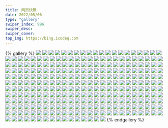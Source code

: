 ```yaml
---
title: 网页快照
date: 2022/05/06 
type: "gallery" 
swiper_index: 996
swiper_desc: 
swiper_cover: 
top_img: https://bing.icodeq.com 
---
```


{% gallery %}
![](https://alist.learnonly.xyz/d/!网页快照/todo.learnonly.xyz/2022-11-26_09-59-53.png)
![](https://alist.learnonly.xyz/d/!网页快照/todo.learnonly.xyz/2022-11-25_13-17-35.png)
![](https://alist.learnonly.xyz/d/!网页快照/todo.learnonly.xyz/2022-11-25_04-00-48.png)
![](https://alist.learnonly.xyz/d/!网页快照/todo.learnonly.xyz/2022-11-26_07-00-28.png)
![](https://alist.learnonly.xyz/d/!网页快照/todo.learnonly.xyz/2022-11-27_13-14-45.png)
![](https://alist.learnonly.xyz/d/!网页快照/todo.learnonly.xyz/2022-11-25_13-17-26.png)
![](https://alist.learnonly.xyz/d/!网页快照/todo.learnonly.xyz/2022-11-27_13-14-53.png)
![](https://alist.learnonly.xyz/d/!网页快照/todo.learnonly.xyz/2022-11-26_03-58-10.png)
![](https://alist.learnonly.xyz/d/!网页快照/todo.learnonly.xyz/2022-11-25_18-59-28.png)
![](https://alist.learnonly.xyz/d/!网页快照/todo.learnonly.xyz/2022-11-27_18-59-00.png)
![](https://alist.learnonly.xyz/d/!网页快照/todo.learnonly.xyz/2022-11-25_04-00-56.png)
![](https://alist.learnonly.xyz/d/!网页快照/todo.learnonly.xyz/2022-11-27_04-00-55.png)
![](https://alist.learnonly.xyz/d/!网页快照/todo.learnonly.xyz/2022-11-26_21-58-31.png)
![](https://alist.learnonly.xyz/d/!网页快照/todo.learnonly.xyz/2022-11-26_03-58-19.png)
![](https://alist.learnonly.xyz/d/!网页快照/todo.learnonly.xyz/2022-11-26_02-18-03.png)
![](https://alist.learnonly.xyz/d/!网页快照/todo.learnonly.xyz/2022-11-27_06-58-17.png)
![](https://alist.learnonly.xyz/d/!网页快照/todo.learnonly.xyz/2022-11-27_06-58-24.png)
![](https://alist.learnonly.xyz/d/!网页快照/todo.learnonly.xyz/2022-11-26_13-15-14.png)
![](https://alist.learnonly.xyz/d/!网页快照/todo.learnonly.xyz/2022-11-26_15-58-41.png)
![](https://alist.learnonly.xyz/d/!网页快照/todo.learnonly.xyz/2022-11-25_02-24-31.png)
![](https://alist.learnonly.xyz/d/!网页快照/todo.learnonly.xyz/2022-11-25_22-00-00.png)
![](https://alist.learnonly.xyz/d/!网页快照/todo.learnonly.xyz/2022-11-25_02-24-39.png)
![](https://alist.learnonly.xyz/d/!网页快照/todo.learnonly.xyz/2022-11-26_13-15-06.png)
![](https://alist.learnonly.xyz/d/!网页快照/todo.learnonly.xyz/2022-11-27_02-29-36.png)
![](https://alist.learnonly.xyz/d/!网页快照/todo.learnonly.xyz/2022-11-26_18-58-32.png)
![](https://alist.learnonly.xyz/d/!网页快照/todo.learnonly.xyz/2022-11-26_15-58-34.png)
![](https://alist.learnonly.xyz/d/!网页快照/todo.learnonly.xyz/2022-11-27_09-58-42.png)
![](https://alist.learnonly.xyz/d/!网页快照/todo.learnonly.xyz/2022-11-25_21-59-52.png)
![](https://alist.learnonly.xyz/d/!网页快照/todo.learnonly.xyz/2022-11-27_04-00-46.png)
![](https://alist.learnonly.xyz/d/!网页快照/todo.learnonly.xyz/2022-11-26_09-59-42.png)
![](https://alist.learnonly.xyz/d/!网页快照/todo.learnonly.xyz/2022-11-26_21-58-23.png)
![](https://alist.learnonly.xyz/d/!网页快照/todo.learnonly.xyz/2022-11-26_07-00-21.png)
![](https://alist.learnonly.xyz/d/!网页快照/todo.learnonly.xyz/2022-11-25_18-59-19.png)
![](https://alist.learnonly.xyz/d/!网页快照/todo.learnonly.xyz/2022-11-25_09-59-48.png)
![](https://alist.learnonly.xyz/d/!网页快照/todo.learnonly.xyz/2022-11-27_15-58-56.png)
![](https://alist.learnonly.xyz/d/!网页快照/todo.learnonly.xyz/2022-11-27_02-29-45.png)
![](https://alist.learnonly.xyz/d/!网页快照/todo.learnonly.xyz/2022-11-25_09-59-39.png)
![](https://alist.learnonly.xyz/d/!网页快照/todo.learnonly.xyz/2022-11-27_15-59-03.png)
![](https://alist.learnonly.xyz/d/!网页快照/todo.learnonly.xyz/2022-11-27_09-58-50.png)
![](https://alist.learnonly.xyz/d/!网页快照/todo.learnonly.xyz/2022-11-27_18-58-51.png)
![](https://alist.learnonly.xyz/d/!网页快照/todo.learnonly.xyz/2022-11-26_02-17-54.png)
![](https://alist.learnonly.xyz/d/!网页快照/todo.learnonly.xyz/2022-11-25_15-58-50.png)
![](https://alist.learnonly.xyz/d/!网页快照/todo.learnonly.xyz/2022-11-25_15-58-41.png)
![](https://alist.learnonly.xyz/d/!网页快照/todo.learnonly.xyz/2022-11-26_18-58-40.png)
![](https://alist.learnonly.xyz/d/!网页快照/space.bilibili.com/2022-11-26_06-55-41.png)
![](https://alist.learnonly.xyz/d/!网页快照/space.bilibili.com/2022-11-27_09-55-44.png)
![](https://alist.learnonly.xyz/d/!网页快照/space.bilibili.com/2022-11-27_18-55-36.png)
![](https://alist.learnonly.xyz/d/!网页快照/space.bilibili.com/2022-11-27_02-26-26.png)
![](https://alist.learnonly.xyz/d/!网页快照/space.bilibili.com/2022-11-26_13-11-08.png)
![](https://alist.learnonly.xyz/d/!网页快照/space.bilibili.com/2022-11-26_02-14-02.png)
![](https://alist.learnonly.xyz/d/!网页快照/space.bilibili.com/2022-11-25_13-14-08.png)
![](https://alist.learnonly.xyz/d/!网页快照/space.bilibili.com/2022-11-27_15-55-38.png)
![](https://alist.learnonly.xyz/d/!网页快照/space.bilibili.com/2022-11-25_03-57-35.png)
![](https://alist.learnonly.xyz/d/!网页快照/space.bilibili.com/2022-11-27_13-11-03.png)
![](https://alist.learnonly.xyz/d/!网页快照/space.bilibili.com/2022-11-25_09-56-40.png)
![](https://alist.learnonly.xyz/d/!网页快照/space.bilibili.com/2022-11-25_18-55-34.png)
![](https://alist.learnonly.xyz/d/!网页快照/space.bilibili.com/2022-11-26_03-55-43.png)
![](https://alist.learnonly.xyz/d/!网页快照/space.bilibili.com/2022-11-26_21-55-34.png)
![](https://alist.learnonly.xyz/d/!网页快照/space.bilibili.com/2022-11-25_21-55-48.png)
![](https://alist.learnonly.xyz/d/!网页快照/space.bilibili.com/2022-11-27_03-57-26.png)
![](https://alist.learnonly.xyz/d/!网页快照/space.bilibili.com/2022-11-26_18-55-35.png)
![](https://alist.learnonly.xyz/d/!网页快照/space.bilibili.com/2022-11-27_06-55-32.png)
![](https://alist.learnonly.xyz/d/!网页快照/space.bilibili.com/2022-11-26_15-55-41.png)
![](https://alist.learnonly.xyz/d/!网页快照/space.bilibili.com/2022-11-25_15-55-43.png)
![](https://alist.learnonly.xyz/d/!网页快照/space.bilibili.com/2022-11-25_02-21-43.png)
![](https://alist.learnonly.xyz/d/!网页快照/space.bilibili.com/2022-11-26_09-55-43.png)
![](https://alist.learnonly.xyz/d/!网页快照/read.learnonly.xyz/2022-11-26_06-59-59.png)
![](https://alist.learnonly.xyz/d/!网页快照/read.learnonly.xyz/2022-11-27_09-58-05.png)
![](https://alist.learnonly.xyz/d/!网页快照/read.learnonly.xyz/2022-11-27_03-59-46.png)
![](https://alist.learnonly.xyz/d/!网页快照/read.learnonly.xyz/2022-11-25_02-24-02.png)
![](https://alist.learnonly.xyz/d/!网页快照/read.learnonly.xyz/2022-11-27_06-57-53.png)
![](https://alist.learnonly.xyz/d/!网页快照/read.learnonly.xyz/2022-11-26_03-57-27.png)
![](https://alist.learnonly.xyz/d/!网页快照/read.learnonly.xyz/2022-11-27_15-58-10.png)
![](https://alist.learnonly.xyz/d/!网页快照/read.learnonly.xyz/2022-11-26_09-59-07.png)
![](https://alist.learnonly.xyz/d/!网页快照/read.learnonly.xyz/2022-11-27_13-14-19.png)
![](https://alist.learnonly.xyz/d/!网页快照/read.learnonly.xyz/2022-11-26_02-17-28.png)
![](https://alist.learnonly.xyz/d/!网页快照/read.learnonly.xyz/2022-11-26_18-58-01.png)
![](https://alist.learnonly.xyz/d/!网页快照/read.learnonly.xyz/2022-11-27_18-58-24.png)
![](https://alist.learnonly.xyz/d/!网页快照/read.learnonly.xyz/2022-11-25_21-59-12.png)
![](https://alist.learnonly.xyz/d/!网页快照/read.learnonly.xyz/2022-11-25_09-59-06.png)
![](https://alist.learnonly.xyz/d/!网页快照/read.learnonly.xyz/2022-11-25_04-00-08.png)
![](https://alist.learnonly.xyz/d/!网页快照/read.learnonly.xyz/2022-11-26_21-57-55.png)
![](https://alist.learnonly.xyz/d/!网页快照/read.learnonly.xyz/2022-11-25_18-58-49.png)
![](https://alist.learnonly.xyz/d/!网页快照/read.learnonly.xyz/2022-11-26_15-58-08.png)
![](https://alist.learnonly.xyz/d/!网页快照/read.learnonly.xyz/2022-11-25_13-17-01.png)
![](https://alist.learnonly.xyz/d/!网页快照/read.learnonly.xyz/2022-11-25_15-58-08.png)
![](https://alist.learnonly.xyz/d/!网页快照/read.learnonly.xyz/2022-11-27_02-29-01.png)
![](https://alist.learnonly.xyz/d/!网页快照/read.learnonly.xyz/2022-11-26_13-14-33.png)
![](https://alist.learnonly.xyz/d/!网页快照/vercel.pighog.repl.co/2022-11-27_02-27-02.png)
![](https://alist.learnonly.xyz/d/!网页快照/vercel.pighog.repl.co/2022-11-27_18-56-08.png)
![](https://alist.learnonly.xyz/d/!网页快照/vercel.pighog.repl.co/2022-11-25_09-57-12.png)
![](https://alist.learnonly.xyz/d/!网页快照/vercel.pighog.repl.co/2022-11-27_09-56-17.png)
![](https://alist.learnonly.xyz/d/!网页快照/vercel.pighog.repl.co/2022-11-26_13-11-41.png)
![](https://alist.learnonly.xyz/d/!网页快照/vercel.pighog.repl.co/2022-11-26_06-56-14.png)
![](https://alist.learnonly.xyz/d/!网页快照/vercel.pighog.repl.co/2022-11-26_09-56-16.png)
![](https://alist.learnonly.xyz/d/!网页快照/vercel.pighog.repl.co/2022-11-25_13-14-41.png)
![](https://alist.learnonly.xyz/d/!网页快照/vercel.pighog.repl.co/2022-11-25_03-58-12.png)
![](https://alist.learnonly.xyz/d/!网页快照/vercel.pighog.repl.co/2022-11-25_02-22-15.png)
![](https://alist.learnonly.xyz/d/!网页快照/vercel.pighog.repl.co/2022-11-26_02-14-35.png)
![](https://alist.learnonly.xyz/d/!网页快照/vercel.pighog.repl.co/2022-11-26_21-56-06.png)
![](https://alist.learnonly.xyz/d/!网页快照/vercel.pighog.repl.co/2022-11-25_15-56-16.png)
![](https://alist.learnonly.xyz/d/!网页快照/vercel.pighog.repl.co/2022-11-27_06-56-06.png)
![](https://alist.learnonly.xyz/d/!网页快照/vercel.pighog.repl.co/2022-11-27_15-56-15.png)
![](https://alist.learnonly.xyz/d/!网页快照/vercel.pighog.repl.co/2022-11-26_15-56-18.png)
![](https://alist.learnonly.xyz/d/!网页快照/vercel.pighog.repl.co/2022-11-25_18-56-07.png)
![](https://alist.learnonly.xyz/d/!网页快照/vercel.pighog.repl.co/2022-11-27_03-58-00.png)
![](https://alist.learnonly.xyz/d/!网页快照/vercel.pighog.repl.co/2022-11-26_18-56-07.png)
![](https://alist.learnonly.xyz/d/!网页快照/vercel.pighog.repl.co/2022-11-25_21-56-20.png)
![](https://alist.learnonly.xyz/d/!网页快照/vercel.pighog.repl.co/2022-11-27_13-11-36.png)
![](https://alist.learnonly.xyz/d/!网页快照/vercel.pighog.repl.co/2022-11-26_03-56-15.png)
![](https://alist.learnonly.xyz/d/!网页快照/uptime.pighog.repl.co/2022-11-26_21-56-43.png)
![](https://alist.learnonly.xyz/d/!网页快照/uptime.pighog.repl.co/2022-11-27_13-13-04.png)
![](https://alist.learnonly.xyz/d/!网页快照/uptime.pighog.repl.co/2022-11-27_15-56-56.png)
![](https://alist.learnonly.xyz/d/!网页快照/uptime.pighog.repl.co/2022-11-27_06-56-47.png)
![](https://alist.learnonly.xyz/d/!网页快照/uptime.pighog.repl.co/2022-11-25_18-56-45.png)
![](https://alist.learnonly.xyz/d/!网页快照/uptime.pighog.repl.co/2022-11-25_15-56-53.png)
![](https://alist.learnonly.xyz/d/!网页快照/uptime.pighog.repl.co/2022-11-27_02-27-44.png)
![](https://alist.learnonly.xyz/d/!网页快照/uptime.pighog.repl.co/2022-11-25_03-58-55.png)
![](https://alist.learnonly.xyz/d/!网页快照/uptime.pighog.repl.co/2022-11-26_02-15-13.png)
![](https://alist.learnonly.xyz/d/!网页快照/uptime.pighog.repl.co/2022-11-26_03-57-04.png)
![](https://alist.learnonly.xyz/d/!网页快照/uptime.pighog.repl.co/2022-11-26_15-56-57.png)
![](https://alist.learnonly.xyz/d/!网页快照/uptime.pighog.repl.co/2022-11-27_09-56-52.png)
![](https://alist.learnonly.xyz/d/!网页快照/uptime.pighog.repl.co/2022-11-26_06-58-50.png)
![](https://alist.learnonly.xyz/d/!网页快照/uptime.pighog.repl.co/2022-11-26_13-12-20.png)
![](https://alist.learnonly.xyz/d/!网页快照/uptime.pighog.repl.co/2022-11-25_02-22-56.png)
![](https://alist.learnonly.xyz/d/!网页快照/uptime.pighog.repl.co/2022-11-26_18-56-50.png)
![](https://alist.learnonly.xyz/d/!网页快照/uptime.pighog.repl.co/2022-11-26_09-56-52.png)
![](https://alist.learnonly.xyz/d/!网页快照/uptime.pighog.repl.co/2022-11-27_18-57-09.png)
![](https://alist.learnonly.xyz/d/!网页快照/uptime.pighog.repl.co/2022-11-25_13-15-47.png)
![](https://alist.learnonly.xyz/d/!网页快照/uptime.pighog.repl.co/2022-11-25_09-57-51.png)
![](https://alist.learnonly.xyz/d/!网页快照/uptime.pighog.repl.co/2022-11-27_03-58-41.png)
![](https://alist.learnonly.xyz/d/!网页快照/uptime.pighog.repl.co/2022-11-25_21-57-03.png)
![](https://alist.learnonly.xyz/d/!网页快照/docs.learnonly.xyz/2022-11-26_07-00-13.png)
![](https://alist.learnonly.xyz/d/!网页快照/docs.learnonly.xyz/2022-11-26_15-58-22.png)
![](https://alist.learnonly.xyz/d/!网页快照/docs.learnonly.xyz/2022-11-25_04-00-22.png)
![](https://alist.learnonly.xyz/d/!网页快照/docs.learnonly.xyz/2022-11-26_03-57-37.png)
![](https://alist.learnonly.xyz/d/!网页快照/docs.learnonly.xyz/2022-11-27_15-58-21.png)
![](https://alist.learnonly.xyz/d/!网页快照/docs.learnonly.xyz/2022-11-26_02-17-39.png)
![](https://alist.learnonly.xyz/d/!网页快照/docs.learnonly.xyz/2022-11-25_02-24-16.png)
![](https://alist.learnonly.xyz/d/!网页快照/docs.learnonly.xyz/2022-11-27_06-58-03.png)
![](https://alist.learnonly.xyz/d/!网页快照/docs.learnonly.xyz/2022-11-25_21-59-22.png)
![](https://alist.learnonly.xyz/d/!网页快照/docs.learnonly.xyz/2022-11-25_18-59-07.png)
![](https://alist.learnonly.xyz/d/!网页快照/docs.learnonly.xyz/2022-11-27_13-14-31.png)
![](https://alist.learnonly.xyz/d/!网页快照/docs.learnonly.xyz/2022-11-27_02-29-18.png)
![](https://alist.learnonly.xyz/d/!网页快照/docs.learnonly.xyz/2022-11-27_04-00-01.png)
![](https://alist.learnonly.xyz/d/!网页快照/docs.learnonly.xyz/2022-11-25_13-17-15.png)
![](https://alist.learnonly.xyz/d/!网页快照/docs.learnonly.xyz/2022-11-26_18-58-18.png)
![](https://alist.learnonly.xyz/d/!网页快照/docs.learnonly.xyz/2022-11-25_15-58-22.png)
![](https://alist.learnonly.xyz/d/!网页快照/docs.learnonly.xyz/2022-11-27_18-58-35.png)
![](https://alist.learnonly.xyz/d/!网页快照/docs.learnonly.xyz/2022-11-25_09-59-19.png)
![](https://alist.learnonly.xyz/d/!网页快照/docs.learnonly.xyz/2022-11-26_21-58-11.png)
![](https://alist.learnonly.xyz/d/!网页快照/docs.learnonly.xyz/2022-11-27_09-58-16.png)
![](https://alist.learnonly.xyz/d/!网页快照/docs.learnonly.xyz/2022-11-26_09-59-17.png)
![](https://alist.learnonly.xyz/d/!网页快照/docs.learnonly.xyz/2022-11-26_13-14-51.png)
![](https://alist.learnonly.xyz/d/!网页快照/alist.learnonly.xyz/2022-11-26_02-13-52.png)
![](https://alist.learnonly.xyz/d/!网页快照/alist.learnonly.xyz/2022-11-26_18-55-25.png)
![](https://alist.learnonly.xyz/d/!网页快照/alist.learnonly.xyz/2022-11-25_21-55-36.png)
![](https://alist.learnonly.xyz/d/!网页快照/alist.learnonly.xyz/2022-11-26_13-10-57.png)
![](https://alist.learnonly.xyz/d/!网页快照/alist.learnonly.xyz/2022-11-25_15-55-33.png)
![](https://alist.learnonly.xyz/d/!网页快照/alist.learnonly.xyz/2022-11-27_15-55-27.png)
![](https://alist.learnonly.xyz/d/!网页快照/alist.learnonly.xyz/2022-11-27_03-57-14.png)
![](https://alist.learnonly.xyz/d/!网页快照/alist.learnonly.xyz/2022-11-27_09-55-33.png)
![](https://alist.learnonly.xyz/d/!网页快照/alist.learnonly.xyz/2022-11-27_13-10-52.png)
![](https://alist.learnonly.xyz/d/!网页快照/alist.learnonly.xyz/2022-11-25_09-56-29.png)
![](https://alist.learnonly.xyz/d/!网页快照/alist.learnonly.xyz/2022-11-26_06-55-31.png)
![](https://alist.learnonly.xyz/d/!网页快照/alist.learnonly.xyz/2022-11-25_13-13-58.png)
![](https://alist.learnonly.xyz/d/!网页快照/alist.learnonly.xyz/2022-11-27_06-55-21.png)
![](https://alist.learnonly.xyz/d/!网页快照/alist.learnonly.xyz/2022-11-27_18-55-25.png)
![](https://alist.learnonly.xyz/d/!网页快照/alist.learnonly.xyz/2022-11-26_03-55-32.png)
![](https://alist.learnonly.xyz/d/!网页快照/alist.learnonly.xyz/2022-11-26_21-55-25.png)
![](https://alist.learnonly.xyz/d/!网页快照/alist.learnonly.xyz/2022-11-25_03-57-24.png)
![](https://alist.learnonly.xyz/d/!网页快照/alist.learnonly.xyz/2022-11-25_02-21-32.png)
![](https://alist.learnonly.xyz/d/!网页快照/alist.learnonly.xyz/2022-11-25_18-55-25.png)
![](https://alist.learnonly.xyz/d/!网页快照/alist.learnonly.xyz/2022-11-26_09-55-32.png)
![](https://alist.learnonly.xyz/d/!网页快照/alist.learnonly.xyz/2022-11-26_15-55-31.png)
![](https://alist.learnonly.xyz/d/!网页快照/alist.learnonly.xyz/2022-11-27_02-26-16.png)
![](https://alist.learnonly.xyz/d/!网页快照/time.piged.repl.co/2022-11-25_15-57-01.png)
![](https://alist.learnonly.xyz/d/!网页快照/time.piged.repl.co/2022-11-26_03-57-12.png)
![](https://alist.learnonly.xyz/d/!网页快照/time.piged.repl.co/2022-11-26_02-15-20.png)
![](https://alist.learnonly.xyz/d/!网页快照/time.piged.repl.co/2022-11-25_03-59-02.png)
![](https://alist.learnonly.xyz/d/!网页快照/time.piged.repl.co/2022-11-27_06-56-55.png)
![](https://alist.learnonly.xyz/d/!网页快照/time.piged.repl.co/2022-11-26_13-12-28.png)
![](https://alist.learnonly.xyz/d/!网页快照/time.piged.repl.co/2022-11-27_18-57-17.png)
![](https://alist.learnonly.xyz/d/!网页快照/time.piged.repl.co/2022-11-27_03-58-49.png)
![](https://alist.learnonly.xyz/d/!网页快照/time.piged.repl.co/2022-11-27_15-57-04.png)
![](https://alist.learnonly.xyz/d/!网页快照/time.piged.repl.co/2022-11-26_15-57-05.png)
![](https://alist.learnonly.xyz/d/!网页快照/time.piged.repl.co/2022-11-27_02-27-53.png)
![](https://alist.learnonly.xyz/d/!网页快照/time.piged.repl.co/2022-11-26_09-57-00.png)
![](https://alist.learnonly.xyz/d/!网页快照/time.piged.repl.co/2022-11-25_18-56-52.png)
![](https://alist.learnonly.xyz/d/!网页快照/time.piged.repl.co/2022-11-26_18-56-56.png)
![](https://alist.learnonly.xyz/d/!网页快照/time.piged.repl.co/2022-11-25_21-57-10.png)
![](https://alist.learnonly.xyz/d/!网页快照/time.piged.repl.co/2022-11-25_13-16-00.png)
![](https://alist.learnonly.xyz/d/!网页快照/time.piged.repl.co/2022-11-27_09-57-00.png)
![](https://alist.learnonly.xyz/d/!网页快照/time.piged.repl.co/2022-11-27_13-13-12.png)
![](https://alist.learnonly.xyz/d/!网页快照/time.piged.repl.co/2022-11-25_02-23-03.png)
![](https://alist.learnonly.xyz/d/!网页快照/time.piged.repl.co/2022-11-25_09-57-59.png)
![](https://alist.learnonly.xyz/d/!网页快照/time.piged.repl.co/2022-11-26_21-56-50.png)
![](https://alist.learnonly.xyz/d/!网页快照/time.piged.repl.co/2022-11-26_06-58-57.png)
![](https://alist.learnonly.xyz/d/!网页快照/news.pigp.repl.co/2022-11-26_15-56-50.png)
![](https://alist.learnonly.xyz/d/!网页快照/news.pigp.repl.co/2022-11-25_13-15-39.png)
![](https://alist.learnonly.xyz/d/!网页快照/news.pigp.repl.co/2022-11-26_06-58-43.png)
![](https://alist.learnonly.xyz/d/!网页快照/news.pigp.repl.co/2022-11-26_13-12-12.png)
![](https://alist.learnonly.xyz/d/!网页快照/news.pigp.repl.co/2022-11-26_09-56-44.png)
![](https://alist.learnonly.xyz/d/!网页快照/news.pigp.repl.co/2022-11-26_03-56-54.png)
![](https://alist.learnonly.xyz/d/!网页快照/news.pigp.repl.co/2022-11-25_03-58-48.png)
![](https://alist.learnonly.xyz/d/!网页快照/news.pigp.repl.co/2022-11-27_03-58-33.png)
![](https://alist.learnonly.xyz/d/!网页快照/news.pigp.repl.co/2022-11-27_06-56-40.png)
![](https://alist.learnonly.xyz/d/!网页快照/news.pigp.repl.co/2022-11-27_13-12-57.png)
![](https://alist.learnonly.xyz/d/!网页快照/news.pigp.repl.co/2022-11-27_15-56-48.png)
![](https://alist.learnonly.xyz/d/!网页快照/news.pigp.repl.co/2022-11-25_18-56-37.png)
![](https://alist.learnonly.xyz/d/!网页快照/news.pigp.repl.co/2022-11-25_21-56-56.png)
![](https://alist.learnonly.xyz/d/!网页快照/news.pigp.repl.co/2022-11-26_18-56-42.png)
![](https://alist.learnonly.xyz/d/!网页快照/news.pigp.repl.co/2022-11-26_21-56-36.png)
![](https://alist.learnonly.xyz/d/!网页快照/news.pigp.repl.co/2022-11-25_09-57-44.png)
![](https://alist.learnonly.xyz/d/!网页快照/news.pigp.repl.co/2022-11-25_15-56-46.png)
![](https://alist.learnonly.xyz/d/!网页快照/news.pigp.repl.co/2022-11-27_09-56-44.png)
![](https://alist.learnonly.xyz/d/!网页快照/news.pigp.repl.co/2022-11-25_02-22-49.png)
![](https://alist.learnonly.xyz/d/!网页快照/news.pigp.repl.co/2022-11-27_02-27-36.png)
![](https://alist.learnonly.xyz/d/!网页快照/news.pigp.repl.co/2022-11-27_18-57-02.png)
![](https://alist.learnonly.xyz/d/!网页快照/news.pigp.repl.co/2022-11-26_02-15-06.png)
![](https://alist.learnonly.xyz/d/!网页快照/pighog.vercel.app/2022-11-25_03-57-56.png)
![](https://alist.learnonly.xyz/d/!网页快照/pighog.vercel.app/2022-11-25_21-56-04.png)
![](https://alist.learnonly.xyz/d/!网页快照/pighog.vercel.app/2022-11-25_15-56-00.png)
![](https://alist.learnonly.xyz/d/!网页快照/pighog.vercel.app/2022-11-26_13-11-24.png)
![](https://alist.learnonly.xyz/d/!网页快照/pighog.vercel.app/2022-11-26_06-55-58.png)
![](https://alist.learnonly.xyz/d/!网页快照/pighog.vercel.app/2022-11-25_18-55-51.png)
![](https://alist.learnonly.xyz/d/!网页快照/pighog.vercel.app/2022-11-25_09-56-56.png)
![](https://alist.learnonly.xyz/d/!网页快照/pighog.vercel.app/2022-11-26_21-55-50.png)
![](https://alist.learnonly.xyz/d/!网页快照/pighog.vercel.app/2022-11-27_09-56-01.png)
![](https://alist.learnonly.xyz/d/!网页快照/pighog.vercel.app/2022-11-26_02-14-19.png)
![](https://alist.learnonly.xyz/d/!网页快照/pighog.vercel.app/2022-11-26_15-56-01.png)
![](https://alist.learnonly.xyz/d/!网页快照/pighog.vercel.app/2022-11-27_15-55-55.png)
![](https://alist.learnonly.xyz/d/!网页快照/pighog.vercel.app/2022-11-27_02-26-46.png)
![](https://alist.learnonly.xyz/d/!网页快照/pighog.vercel.app/2022-11-27_18-55-53.png)
![](https://alist.learnonly.xyz/d/!网页快照/pighog.vercel.app/2022-11-25_02-21-59.png)
![](https://alist.learnonly.xyz/d/!网页快照/pighog.vercel.app/2022-11-26_18-55-51.png)
![](https://alist.learnonly.xyz/d/!网页快照/pighog.vercel.app/2022-11-26_03-55-59.png)
![](https://alist.learnonly.xyz/d/!网页快照/pighog.vercel.app/2022-11-25_13-14-24.png)
![](https://alist.learnonly.xyz/d/!网页快照/pighog.vercel.app/2022-11-27_13-11-20.png)
![](https://alist.learnonly.xyz/d/!网页快照/pighog.vercel.app/2022-11-26_09-56-01.png)
![](https://alist.learnonly.xyz/d/!网页快照/pighog.vercel.app/2022-11-27_06-55-49.png)
![](https://alist.learnonly.xyz/d/!网页快照/pighog.vercel.app/2022-11-27_03-57-43.png)
![](https://alist.learnonly.xyz/d/!网页快照/img.pighog.repl.co/2022-11-26_02-14-28.png)
![](https://alist.learnonly.xyz/d/!网页快照/img.pighog.repl.co/2022-11-25_15-56-09.png)
![](https://alist.learnonly.xyz/d/!网页快照/img.pighog.repl.co/2022-11-27_09-56-10.png)
![](https://alist.learnonly.xyz/d/!网页快照/img.pighog.repl.co/2022-11-25_02-22-09.png)
![](https://alist.learnonly.xyz/d/!网页快照/img.pighog.repl.co/2022-11-27_15-56-08.png)
![](https://alist.learnonly.xyz/d/!网页快照/img.pighog.repl.co/2022-11-25_18-56-00.png)
![](https://alist.learnonly.xyz/d/!网页快照/img.pighog.repl.co/2022-11-27_18-56-02.png)
![](https://alist.learnonly.xyz/d/!网页快照/img.pighog.repl.co/2022-11-26_03-56-08.png)
![](https://alist.learnonly.xyz/d/!网页快照/img.pighog.repl.co/2022-11-25_09-57-05.png)
![](https://alist.learnonly.xyz/d/!网页快照/img.pighog.repl.co/2022-11-26_09-56-10.png)
![](https://alist.learnonly.xyz/d/!网页快照/img.pighog.repl.co/2022-11-26_15-56-12.png)
![](https://alist.learnonly.xyz/d/!网页快照/img.pighog.repl.co/2022-11-26_21-55-59.png)
![](https://alist.learnonly.xyz/d/!网页快照/img.pighog.repl.co/2022-11-25_13-14-34.png)
![](https://alist.learnonly.xyz/d/!网页快照/img.pighog.repl.co/2022-11-26_13-11-34.png)
![](https://alist.learnonly.xyz/d/!网页快照/img.pighog.repl.co/2022-11-27_13-11-29.png)
![](https://alist.learnonly.xyz/d/!网页快照/img.pighog.repl.co/2022-11-26_06-56-08.png)
![](https://alist.learnonly.xyz/d/!网页快照/img.pighog.repl.co/2022-11-27_02-26-55.png)
![](https://alist.learnonly.xyz/d/!网页快照/img.pighog.repl.co/2022-11-27_03-57-53.png)
![](https://alist.learnonly.xyz/d/!网页快照/img.pighog.repl.co/2022-11-25_03-58-05.png)
![](https://alist.learnonly.xyz/d/!网页快照/img.pighog.repl.co/2022-11-25_21-56-13.png)
![](https://alist.learnonly.xyz/d/!网页快照/img.pighog.repl.co/2022-11-26_18-56-00.png)
![](https://alist.learnonly.xyz/d/!网页快照/img.pighog.repl.co/2022-11-27_06-55-59.png)
![](https://alist.learnonly.xyz/d/!网页快照/blog.learnonly.xyz/2022-11-27_06-55-40.png)
![](https://alist.learnonly.xyz/d/!网页快照/blog.learnonly.xyz/2022-11-25_15-55-53.png)
![](https://alist.learnonly.xyz/d/!网页快照/blog.learnonly.xyz/2022-11-25_18-55-43.png)
![](https://alist.learnonly.xyz/d/!网页快照/blog.learnonly.xyz/2022-11-26_02-14-11.png)
![](https://alist.learnonly.xyz/d/!网页快照/blog.learnonly.xyz/2022-11-26_09-55-52.png)
![](https://alist.learnonly.xyz/d/!网页快照/blog.learnonly.xyz/2022-11-26_15-55-50.png)
![](https://alist.learnonly.xyz/d/!网页快照/blog.learnonly.xyz/2022-11-25_13-14-17.png)
![](https://alist.learnonly.xyz/d/!网页快照/blog.learnonly.xyz/2022-11-27_18-55-45.png)
![](https://alist.learnonly.xyz/d/!网页快照/blog.learnonly.xyz/2022-11-25_21-55-56.png)
![](https://alist.learnonly.xyz/d/!网页快照/blog.learnonly.xyz/2022-11-26_13-11-17.png)
![](https://alist.learnonly.xyz/d/!网页快照/blog.learnonly.xyz/2022-11-26_06-55-50.png)
![](https://alist.learnonly.xyz/d/!网页快照/blog.learnonly.xyz/2022-11-25_09-56-48.png)
![](https://alist.learnonly.xyz/d/!网页快照/blog.learnonly.xyz/2022-11-25_02-21-52.png)
![](https://alist.learnonly.xyz/d/!网页快照/blog.learnonly.xyz/2022-11-25_03-57-44.png)
![](https://alist.learnonly.xyz/d/!网页快照/blog.learnonly.xyz/2022-11-27_02-26-35.png)
![](https://alist.learnonly.xyz/d/!网页快照/blog.learnonly.xyz/2022-11-27_15-55-48.png)
![](https://alist.learnonly.xyz/d/!网页快照/blog.learnonly.xyz/2022-11-27_13-11-12.png)
![](https://alist.learnonly.xyz/d/!网页快照/blog.learnonly.xyz/2022-11-26_03-55-51.png)
![](https://alist.learnonly.xyz/d/!网页快照/blog.learnonly.xyz/2022-11-27_09-55-53.png)
![](https://alist.learnonly.xyz/d/!网页快照/blog.learnonly.xyz/2022-11-27_03-57-35.png)
![](https://alist.learnonly.xyz/d/!网页快照/blog.learnonly.xyz/2022-11-26_18-55-43.png)
![](https://alist.learnonly.xyz/d/!网页快照/blog.learnonly.xyz/2022-11-26_21-55-42.png)
{% endgallery %}
